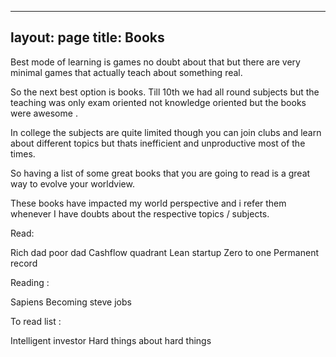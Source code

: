 
---
layout: page
title: Books
---

Best mode of learning is games no doubt about that but there are very minimal games that actually teach about something real.

So the next best option is books. Till 10th we had all round subjects but the teaching was only exam oriented not knowledge oriented but the books were awesome .

In college the subjects are quite limited though you can join clubs and learn about different topics but thats inefficient and unproductive most of the times.

So having a list of some great books that you are going to read is a great way to evolve your worldview.

These books have impacted my world perspective and i refer them whenever I have doubts about the respective topics / subjects.

Read:

Rich dad poor dad
Cashflow quadrant
Lean startup
Zero to one
Permanent record


Reading :

Sapiens
Becoming steve jobs

To read list :

Intelligent investor
Hard things about hard things


